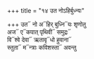+++
title = "१४ उत नोऽहिर्बुध्न्यः"

+++
उत᳓ नो अ᳓हिर् बुध्नि᳓यः शृणोतु  
अज᳓ ए᳓कपात् पृथिवी᳓ समुद्रः᳓  
वि᳓श्वे देवा᳓ ऋतावृ᳓धो हुवाना᳓  
स्तुता᳓ म᳓न्त्राः कविशस्ता᳓ अवन्तु